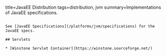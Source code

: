 title=JavaEE Distribution
tags=distribution, jvm
summary=Implementations of JavaEE specifications.
~~~~~~

See [JavaEE Specifications](/platforms/jvm/specifications) for the JavaEE specs.

## Servlets

* [Winstone Servlet Container](https://winstone.sourceforge.net/)

